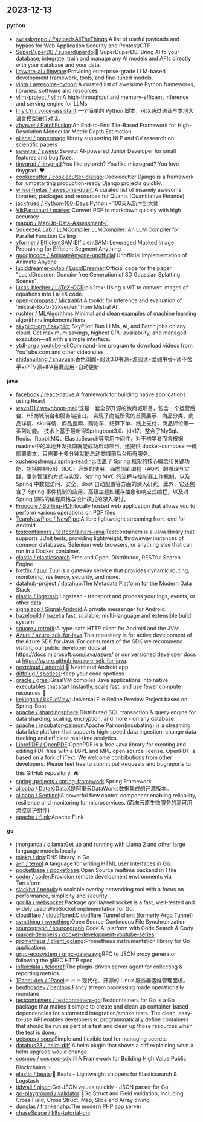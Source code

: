 ## 2023-12-13

#### python
* [swisskyrepo / PayloadsAllTheThings](https://github.com/swisskyrepo/PayloadsAllTheThings):A list of useful payloads and bypass for Web Application Security and Pentest/CTF
* [SuperDuperDB / superduperdb](https://github.com/SuperDuperDB/superduperdb):🔮 SuperDuperDB. Bring AI to your database; integrate, train and manage any AI models and APIs directly with your database and your data.
* [llmware-ai / llmware](https://github.com/llmware-ai/llmware):Providing enterprise-grade LLM-based development framework, tools, and fine-tuned models.
* [vinta / awesome-python](https://github.com/vinta/awesome-python):A curated list of awesome Python frameworks, libraries, software and resources
* [vllm-project / vllm](https://github.com/vllm-project/vllm):A high-throughput and memory-efficient inference and serving engine for LLMs
* [linyiLYi / voice-assistant](https://github.com/linyiLYi/voice-assistant):一个简单的 Python 脚本，可以通过语音与本地大语言模型进行对话。
* [zhyever / PatchFusion](https://github.com/zhyever/PatchFusion):An End-to-End Tile-Based Framework for High-Resolution Monocular Metric Depth Estimation
* [allenai / papermage](https://github.com/allenai/papermage):library supporting NLP and CV research on scientific papers
* [sweepai / sweep](https://github.com/sweepai/sweep):Sweep: AI-powered Junior Developer for small features and bug fixes.
* [tinygrad / tinygrad](https://github.com/tinygrad/tinygrad):You like pytorch? You like micrograd? You love tinygrad! ❤️
* [cookiecutter / cookiecutter-django](https://github.com/cookiecutter/cookiecutter-django):Cookiecutter Django is a framework for jumpstarting production-ready Django projects quickly.
* [wilsonfreitas / awesome-quant](https://github.com/wilsonfreitas/awesome-quant):A curated list of insanely awesome libraries, packages and resources for Quants (Quantitative Finance)
* [jackfrued / Python-100-Days](https://github.com/jackfrued/Python-100-Days):Python - 100天从新手到大师
* [VikParuchuri / marker](https://github.com/VikParuchuri/marker):Convert PDF to markdown quickly with high accuracy
* [mapup / MapUp-Data-Assessment-F](https://github.com/mapup/MapUp-Data-Assessment-F):
* [SqueezeAILab / LLMCompiler](https://github.com/SqueezeAILab/LLMCompiler):LLMCompiler: An LLM Compiler for Parallel Function Calling
* [yformer / EfficientSAM](https://github.com/yformer/EfficientSAM):EfficientSAM: Leveraged Masked Image Pretraining for Efficient Segment Anything
* [guoqincode / AnimateAnyone-unofficial](https://github.com/guoqincode/AnimateAnyone-unofficial):Unofficial Implementation of Animate Anyone
* [luciddreamer-cvlab / LucidDreamer](https://github.com/luciddreamer-cvlab/LucidDreamer):Official code for the paper "LucidDreamer: Domain-free Generation of 3D Gaussian Splatting Scenes".
* [lukas-blecher / LaTeX-OCR](https://github.com/lukas-blecher/LaTeX-OCR):pix2tex: Using a ViT to convert images of equations into LaTeX code.
* [open-compass / MixtralKit](https://github.com/open-compass/MixtralKit):A toolkit for inference and evaluation of 'mixtral-8x7b-32kseqlen' from Mistral AI
* [rushter / MLAlgorithms](https://github.com/rushter/MLAlgorithms):Minimal and clean examples of machine learning algorithms implementations
* [skypilot-org / skypilot](https://github.com/skypilot-org/skypilot):SkyPilot: Run LLMs, AI, and Batch jobs on any cloud. Get maximum savings, highest GPU availability, and managed execution—all with a simple interface.
* [ytdl-org / youtube-dl](https://github.com/ytdl-org/youtube-dl):Command-line program to download videos from YouTube.com and other video sites
* [shidahuilang / shuyuan](https://github.com/shidahuilang/shuyuan):香色闺阁+阅读3.0书源+源阅读+爱阅书香+读不舍手+IPTV源+IPA巨魔应用=自动更新

#### java
* [facebook / react-native](https://github.com/facebook/react-native):A framework for building native applications using React
* [wayn111 / waynboot-mall](https://github.com/wayn111/waynboot-mall):这是一套全部开源的微商城项目，包含一个运营后台、H5商城前台和服务端接口。 实现了商城所需的首页展示、商品分类、商品详情、sku详情、商品搜索、购物车、结算下单、线上支付，商品评论等一系列功能。 技术上基于最新得Springboot3.0、jdk17，整合了MySql、Redis、RabbitMQ、ElasticSearch等常用中间件，对于初学者而言根据readme中的本地开发指南就能成功启动项目。还提供 docker-compose 一键部署脚本，只需要十多分钟就能启动商城前后台所有服务。
* [xuchengsheng / spring-reading](https://github.com/xuchengsheng/spring-reading):涵盖了 Spring 框架的核心概念和关键功能，包括控制反转（IOC）容器的使用，面向切面编程（AOP）的原理与实践，事务管理的方式与实现，Spring MVC 的流程与控制器工作机制，以及 Spring 中数据访问、安全、Boot 自动配置等方面的深入研究。此外，它还包含了 Spring 事件机制的应用、高级主题如缓存抽象和响应式编程，以及对 Spring 源码的编程风格与设计模式的深入探讨。
* [Frooodle / Stirling-PDF](https://github.com/Frooodle/Stirling-PDF):locally hosted web application that allows you to perform various operations on PDF files
* [TeamNewPipe / NewPipe](https://github.com/TeamNewPipe/NewPipe):A libre lightweight streaming front-end for Android.
* [testcontainers / testcontainers-java](https://github.com/testcontainers/testcontainers-java):Testcontainers is a Java library that supports JUnit tests, providing lightweight, throwaway instances of common databases, Selenium web browsers, or anything else that can run in a Docker container.
* [elastic / elasticsearch](https://github.com/elastic/elasticsearch):Free and Open, Distributed, RESTful Search Engine
* [Netflix / zuul](https://github.com/Netflix/zuul):Zuul is a gateway service that provides dynamic routing, monitoring, resiliency, security, and more.
* [datahub-project / datahub](https://github.com/datahub-project/datahub):The Metadata Platform for the Modern Data Stack
* [elastic / logstash](https://github.com/elastic/logstash):Logstash - transport and process your logs, events, or other data
* [signalapp / Signal-Android](https://github.com/signalapp/Signal-Android):A private messenger for Android.
* [bazelbuild / bazel](https://github.com/bazelbuild/bazel):a fast, scalable, multi-language and extensible build system
* [square / retrofit](https://github.com/square/retrofit):A type-safe HTTP client for Android and the JVM
* [Azure / azure-sdk-for-java](https://github.com/Azure/azure-sdk-for-java):This repository is for active development of the Azure SDK for Java. For consumers of the SDK we recommend visiting our public developer docs at https://docs.microsoft.com/java/azure/ or our versioned developer docs at https://azure.github.io/azure-sdk-for-java.
* [nextcloud / android](https://github.com/nextcloud/android):📱 Nextcloud Android app
* [diffplug / spotless](https://github.com/diffplug/spotless):Keep your code spotless
* [oracle / graal](https://github.com/oracle/graal):GraalVM compiles Java applications into native executables that start instantly, scale fast, and use fewer compute resources 🚀
* [kekingcn / kkFileView](https://github.com/kekingcn/kkFileView):Universal File Online Preview Project based on Spring-Boot
* [apache / shardingsphere](https://github.com/apache/shardingsphere):Distributed SQL transaction & query engine for data sharding, scaling, encryption, and more - on any database.
* [apache / incubator-paimon](https://github.com/apache/incubator-paimon):Apache Paimon(incubating) is a streaming data lake platform that supports high-speed data ingestion, change data tracking and efficient real-time analytics.
* [LibrePDF / OpenPDF](https://github.com/LibrePDF/OpenPDF):OpenPDF is a free Java library for creating and editing PDF files with a LGPL and MPL open source license. OpenPDF is based on a fork of iText. We welcome contributions from other developers. Please feel free to submit pull-requests and bugreports to this GitHub repository. ⛺
* [spring-projects / spring-framework](https://github.com/spring-projects/spring-framework):Spring Framework
* [alibaba / DataX](https://github.com/alibaba/DataX):DataX是阿里云DataWorks数据集成的开源版本。
* [alibaba / Sentinel](https://github.com/alibaba/Sentinel):A powerful flow control component enabling reliability, resilience and monitoring for microservices. (面向云原生微服务的高可用流控防护组件)
* [apache / flink](https://github.com/apache/flink):Apache Flink

#### go
* [jmorganca / ollama](https://github.com/jmorganca/ollama):Get up and running with Llama 2 and other large language models locally
* [miekg / dns](https://github.com/miekg/dns):DNS library in Go
* [a-h / templ](https://github.com/a-h/templ):A language for writing HTML user interfaces in Go.
* [pocketbase / pocketbase](https://github.com/pocketbase/pocketbase):Open Source realtime backend in 1 file
* [coder / coder](https://github.com/coder/coder):Provision remote development environments via Terraform
* [slackhq / nebula](https://github.com/slackhq/nebula):A scalable overlay networking tool with a focus on performance, simplicity and security
* [gorilla / websocket](https://github.com/gorilla/websocket):Package gorilla/websocket is a fast, well-tested and widely used WebSocket implementation for Go.
* [cloudflare / cloudflared](https://github.com/cloudflare/cloudflared):Cloudflare Tunnel client (formerly Argo Tunnel)
* [syncthing / syncthing](https://github.com/syncthing/syncthing):Open Source Continuous File Synchronization
* [sourcegraph / sourcegraph](https://github.com/sourcegraph/sourcegraph):Code AI platform with Code Search & Cody
* [marcel-dempers / docker-development-youtube-series](https://github.com/marcel-dempers/docker-development-youtube-series):
* [prometheus / client_golang](https://github.com/prometheus/client_golang):Prometheus instrumentation library for Go applications
* [grpc-ecosystem / grpc-gateway](https://github.com/grpc-ecosystem/grpc-gateway):gRPC to JSON proxy generator following the gRPC HTTP spec
* [influxdata / telegraf](https://github.com/influxdata/telegraf):The plugin-driven server agent for collecting & reporting metrics.
* [1Panel-dev / 1Panel](https://github.com/1Panel-dev/1Panel):🔥 🔥 🔥 现代化、开源的 Linux 服务器运维管理面板。
* [benthosdev / benthos](https://github.com/benthosdev/benthos):Fancy stream processing made operationally mundane
* [testcontainers / testcontainers-go](https://github.com/testcontainers/testcontainers-go):Testcontainers for Go is a Go package that makes it simple to create and clean up container-based dependencies for automated integration/smoke tests. The clean, easy-to-use API enables developers to programmatically define containers that should be run as part of a test and clean up those resources when the test is done.
* [getsops / sops](https://github.com/getsops/sops):Simple and flexible tool for managing secrets
* [databus23 / helm-diff](https://github.com/databus23/helm-diff):A helm plugin that shows a diff explaining what a helm upgrade would change
* [cosmos / cosmos-sdk](https://github.com/cosmos/cosmos-sdk)::chains: A Framework for Building High Value Public Blockchains :sparkles:
* [elastic / beats](https://github.com/elastic/beats):🐠 Beats - Lightweight shippers for Elasticsearch & Logstash
* [tidwall / gjson](https://github.com/tidwall/gjson):Get JSON values quickly - JSON parser for Go
* [go-playground / validator](https://github.com/go-playground/validator):💯Go Struct and Field validation, including Cross Field, Cross Struct, Map, Slice and Array diving
* [dunglas / frankenphp](https://github.com/dunglas/frankenphp):The modern PHP app server
* [chaseSpace / k8s-tutorial-cn](https://github.com/chaseSpace/k8s-tutorial-cn):
